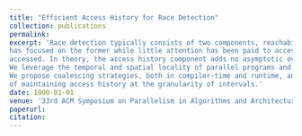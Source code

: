 ```yaml
---
title: "Efficient Access History for Race Detection"
collection: publications
permalink:
excerpt: 'Race detection typically consists of two components, reachability analysis and access history. Most of the research
has focused on the former while little attention has been paid to access history, which stores all memory locations previous instructions have
accessed. In theory, the access history component adds no asymptotic overhead, but in practice, it is often the most expensive component. 
We leverage the temporal and spatial locality of parallel programs and combine contiguous memory accesses into intervals. 
We propose coalescing strategies, both in compiler-time and runtime, and a tree-based access history data structure to fully reap the benefit
of maintaining access history at the granularity of intervals.'
date: 1900-01-01
venue: '33rd ACM Symposium on Parallelism in Algorithms and Architectures (SPAA 2021)'
paperurl: 
citation: 
---
```

